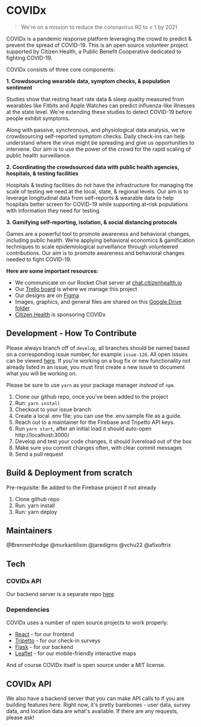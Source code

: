# COVIDx

> We're on a mission to reduce the coronavirus R0 to < 1 by 2021

COVIDx is a pandemic response platform leveraging the crowd to predict & prevent the spread of COVID-19. This is an open source volunteer project supported by Citizen Health, a Public Benefit Cooperative dedicated to fighting COVID-19.

COVIDx consists of three core components:

**1. Crowdsourcing wearable data, symptom checks, & population sentiment**

Studies show that resting heart rate data & sleep quality measured from wearables like Fitbits and Apple Watches can predict influenza-like illnesses at the state level. We're extending these studies to detect COVID-19 before people exhibit symptoms.

Along with passive, synchronous, and physiological data analysis, we're crowdsourcing self-reported symptom checks. Daily check-ins can help understand where the virus might be spreading and give us opportunities to intervene. Our aim is to use the power of the crowd for the rapid scaling of public health surveillance.

**2. Coordinating the crowdsourced data with public health agencies, hospitals, & testing facilities**

Hospitals & testing facilities do not have the infrastructure for managing the scale of testing we need at the local, state, & regional levels. Our aim is to leverage longitudinal data from self-reports & wearable data to help hospitals better screen for COVID-19 while supporting at-risk populations with information they need for testing.


**3. Gamifying self-reporting, isolation, & social distancing protocols**

Games are a powerful tool to promote awareness and behavioral changes, including public health. We’re applying behavioral economics & gamification techniques to scale epidemiological surveillance through volunteered contributions. Our aim is to promote awareness and behavioral changes needed to fight COVID-19.

**Here are some important resources:**

- We communicate on our Rocket Chat server at [chat.citizenhealth.io](https://chat.citizenhealth.io)
- Our [Trello board](https://trello.com/b/iaHAdHFK/covidx) is where we manage this project
- Our designs are on [Figma](https://www.figma.com/file/ttoCvYKt8seGWl5dYi3ERL/COVIDx-Screens?node-id=7%3A0)
- Images, graphics, and general files are shared on this [Google Drive folder](https://drive.google.com/drive/folders/1wqfooBvQyUleZ8OpVvuLxhKGmUdikQWz?usp=sharing)
- [Citizen Health](https://citizenhealth.io) is sponsoring COVIDx  


Development - How To Contribute
---

Please always branch off of `develop`, all branches should be named based on
a corresponding issue number, for example `issue-126`. All open issues can be
viewed [here](https://github.com/CitizenHealth/COVIDx/issues). If you're working
on a bug fix or new functionality not already listed in an issue, you must first
create a new issue to document what you will be working on.

Please be sure to use `yarn` as your package manager *instead* of `npm`.

1. Clone our github repo, once you've been added to the project
2. Run: `yarn install`
3. Checkout to your issue branch
4. Create a local .env file; you can use the .env.sample file as a guide.
5. Reach out to a maintainer for the Firebase and Tripetto API keys.
6. Run `yarn start`, after an initial load it should auto-open http://localhost:3000/
7. Develop and test your code changes, it should livereload out of the box
8. Make sure you commit changes often, with clear commit messages
9. Send a pull request

## Build & Deployment from scratch
Pre-requisite: Be added to the Firebase project if not already

1. Clone github repo
2. Run: yarn install
3. Run: yarn deploy

## Maintainers

@BrennenHodge
@murkantilism
@jaredigms
@vchu22
@afixoftrix

## Tech

### COVIDx API
Our backend server is a separate repo [here](https://github.com/CitizenHealth/COVIDx-server)

### Dependencies
COVIDx uses a number of open source projects to work properly:

* [React](https://reactjs.org/) - for our frontend
* [Tripetto](https://tripetto.com/) - for our check-in surveys
* [Flask](https://flask.palletsprojects.com/) - for our backend
* [Leaflet](https://leafletjs.com/) - for our mobile-friendly interactive maps

And of course COVIDx itself is open source under a MIT license.

## COVIDx API
We also have a backend server that you can make API calls to if you are building
features here. Right now, it's pretty barebones - user data, survey data, and
location data are what's available. If there are any requests, please ask!
